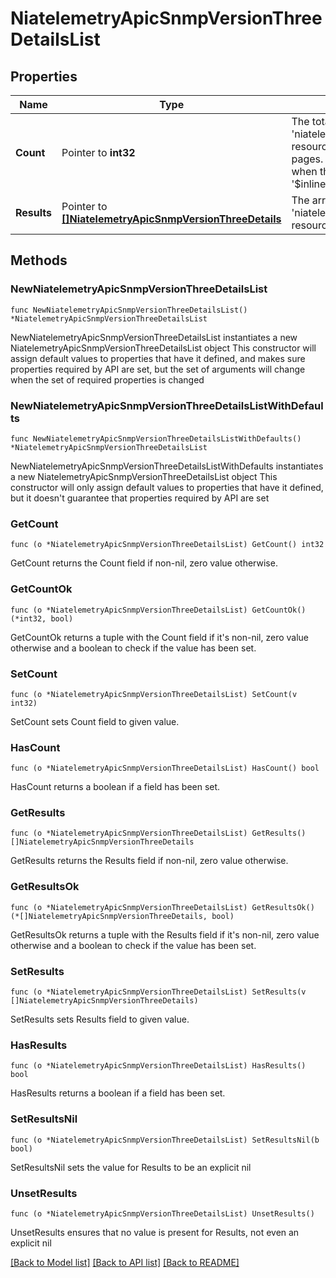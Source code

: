 # NiatelemetryApicSnmpVersionThreeDetailsList

## Properties

Name | Type | Description | Notes
------------ | ------------- | ------------- | -------------
**Count** | Pointer to **int32** | The total number of &#39;niatelemetry.ApicSnmpVersionThreeDetails&#39; resources matching the request, accross all pages. The &#39;Count&#39; attribute is included when the HTTP GET request includes the &#39;$inlinecount&#39; parameter. | [optional] 
**Results** | Pointer to [**[]NiatelemetryApicSnmpVersionThreeDetails**](NiatelemetryApicSnmpVersionThreeDetails.md) | The array of &#39;niatelemetry.ApicSnmpVersionThreeDetails&#39; resources matching the request. | [optional] 

## Methods

### NewNiatelemetryApicSnmpVersionThreeDetailsList

`func NewNiatelemetryApicSnmpVersionThreeDetailsList() *NiatelemetryApicSnmpVersionThreeDetailsList`

NewNiatelemetryApicSnmpVersionThreeDetailsList instantiates a new NiatelemetryApicSnmpVersionThreeDetailsList object
This constructor will assign default values to properties that have it defined,
and makes sure properties required by API are set, but the set of arguments
will change when the set of required properties is changed

### NewNiatelemetryApicSnmpVersionThreeDetailsListWithDefaults

`func NewNiatelemetryApicSnmpVersionThreeDetailsListWithDefaults() *NiatelemetryApicSnmpVersionThreeDetailsList`

NewNiatelemetryApicSnmpVersionThreeDetailsListWithDefaults instantiates a new NiatelemetryApicSnmpVersionThreeDetailsList object
This constructor will only assign default values to properties that have it defined,
but it doesn't guarantee that properties required by API are set

### GetCount

`func (o *NiatelemetryApicSnmpVersionThreeDetailsList) GetCount() int32`

GetCount returns the Count field if non-nil, zero value otherwise.

### GetCountOk

`func (o *NiatelemetryApicSnmpVersionThreeDetailsList) GetCountOk() (*int32, bool)`

GetCountOk returns a tuple with the Count field if it's non-nil, zero value otherwise
and a boolean to check if the value has been set.

### SetCount

`func (o *NiatelemetryApicSnmpVersionThreeDetailsList) SetCount(v int32)`

SetCount sets Count field to given value.

### HasCount

`func (o *NiatelemetryApicSnmpVersionThreeDetailsList) HasCount() bool`

HasCount returns a boolean if a field has been set.

### GetResults

`func (o *NiatelemetryApicSnmpVersionThreeDetailsList) GetResults() []NiatelemetryApicSnmpVersionThreeDetails`

GetResults returns the Results field if non-nil, zero value otherwise.

### GetResultsOk

`func (o *NiatelemetryApicSnmpVersionThreeDetailsList) GetResultsOk() (*[]NiatelemetryApicSnmpVersionThreeDetails, bool)`

GetResultsOk returns a tuple with the Results field if it's non-nil, zero value otherwise
and a boolean to check if the value has been set.

### SetResults

`func (o *NiatelemetryApicSnmpVersionThreeDetailsList) SetResults(v []NiatelemetryApicSnmpVersionThreeDetails)`

SetResults sets Results field to given value.

### HasResults

`func (o *NiatelemetryApicSnmpVersionThreeDetailsList) HasResults() bool`

HasResults returns a boolean if a field has been set.

### SetResultsNil

`func (o *NiatelemetryApicSnmpVersionThreeDetailsList) SetResultsNil(b bool)`

 SetResultsNil sets the value for Results to be an explicit nil

### UnsetResults
`func (o *NiatelemetryApicSnmpVersionThreeDetailsList) UnsetResults()`

UnsetResults ensures that no value is present for Results, not even an explicit nil

[[Back to Model list]](../README.md#documentation-for-models) [[Back to API list]](../README.md#documentation-for-api-endpoints) [[Back to README]](../README.md)


